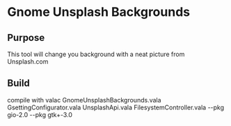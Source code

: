 # Gnome Unsplash Backgrounds

## Purpose
This tool will change you background with a neat picture from Unsplash.com

## Build

compile with valac GnomeUnsplashBackgrounds.vala GsettingConfigurator.vala UnsplashApi.vala FilesystemController.vala  --pkg gio-2.0 --pkg gtk+-3.0 
